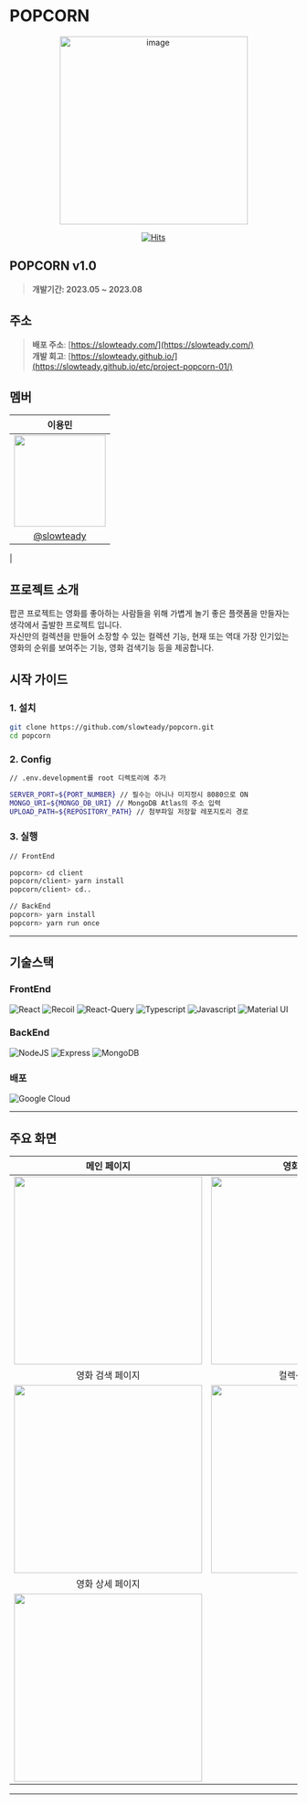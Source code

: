 # POPCORN

<div align="center">
<img width="329" alt="image" src="https://github.com/slowteady/popcorn/assets/68311202/d8a97db6-0829-4d5e-9282-4a8bd31d248f">

[![Hits](https://hits.seeyoufarm.com/api/count/incr/badge.svg?url=https%3A%2F%2Fgithub.com%2Fslowteady%2Fpopcorn&count_bg=%2379C83D&title_bg=%23555555&icon=&icon_color=%23E7E7E7&title=hits&edge_flat=false)](https://hits.seeyoufarm.com)
</div>

## POPCORN v1.0

> **개발기간: 2023.05 ~ 2023.08**

## 주소

> **배포 주소**: [https://slowteady.com/](https://slowteady.com/)  
> **개발 회고**: [https://slowteady.github.io/](https://slowteady.github.io/etc/project-popcorn-01/)

## 멤버

|                              이용민                             |
| :------------------------------------------------------------: |
| <img width="160px" src="https://github.com/slowteady/popcorn/assets/68311202/bdb0b325-3a59-4493-8362-5ed3ad7418a0" /> |
|        [@slowteady](https://github.com/slowteady)        |
|  

## 프로젝트 소개

팝콘 프로젝트는 영화를 좋아하는 사람들을 위해 가볍게 놀기 좋은 플랫폼을 만들자는 생각에서 출발한 프로젝트 입니다.  
자신만의 컬렉션을 만들어 소장할 수 있는 컬렉션 기능, 현재 또는 역대 가장 인기있는 영화의 순위를 보여주는 기능, 영화 검색기능 등을 제공합니다.  

## 시작 가이드

### 1. 설치

``` bash
git clone https://github.com/slowteady/popcorn.git
cd popcorn
```

### 2. Config

```bash
// .env.development를 root 디렉토리에 추가

SERVER_PORT=${PORT_NUMBER} // 필수는 아니나 미지정시 8080으로 ON
MONGO_URI=${MONGO_DB_URI} // MongoDB Atlas의 주소 입력
UPLOAD_PATH=${REPOSITORY_PATH} // 첨부파일 저장할 레포지토리 경로 
```

### 3. 실행

```bash
// FrontEnd

popcorn> cd client
popcorn/client> yarn install
popcorn/client> cd..

// BackEnd
popcorn> yarn install
popcorn> yarn run once
```

---

## 기술스택

### FrontEnd

![React](https://img.shields.io/badge/ReactJS-61DAFB?style=for-the-badge&logo=React&logoColor=white)
![Recoil](https://img.shields.io/badge/Recoil-3578E5?style=for-the-badge&logo=Recoil&logoColor=white)
![React-Query](https://img.shields.io/badge/ReactQuery-FF4154?style=for-the-badge&logo=ReactQuery&logoColor=white)
![Typescript](https://img.shields.io/badge/Typescript-3178C6?style=for-the-badge&logo=Typescript&logoColor=white)
![Javascript](https://img.shields.io/badge/Javascript-F7DF1E?style=for-the-badge&logo=Javascript&logoColor=white)
![Material UI](https://img.shields.io/badge/MUI-007FFF?style=for-the-badge&logo=MUI&logoColor=white)

### BackEnd

![NodeJS](https://img.shields.io/badge/NodeJS-339933?style=for-the-badge&logo=node.js&logoColor=white)
![Express](https://img.shields.io/badge/Express-000000?style=for-the-badge&logo=express&logoColor=white)
![MongoDB](https://img.shields.io/badge/MongoDB-47A248?style=for-the-badge&logo=MongoDB&logoColor=white)

### 배포

![Google Cloud](https://img.shields.io/badge/GoogleCloud-4285F4?style=for-the-badge&logo=GoogleCloud&logoColor=white)

---

## 주요 화면

| 메인 페이지  |  영화 페이지   |
| :-------------------------------------------: | :------------: |
|  <img width="329" src="https://github.com/slowteady/popcorn/assets/68311202/f63a4d90-038c-4987-a701-a8eb70290baf"/> |  <img width="329" src="https://github.com/slowteady/popcorn/assets/68311202/d1565697-689d-4ea2-8627-decc8f023942"/>|  
| 영화 검색 페이지   |  컬렉션 페이지   |  
| <img width="329" src="https://github.com/slowteady/popcorn/assets/68311202/29ea9aca-9284-4c2d-912c-74e454c35b82"/>   |  <img width="329" src="https://github.com/slowteady/popcorn/assets/68311202/ea3f6405-b0ad-415b-8097-628c850a27d1"/>     |
| 영화 상세 페이지 |
| <img width="329" src="https://github.com/slowteady/popcorn/assets/68311202/c62d96d3-f1c6-4960-b6d4-0734e36cf2b7"/>   |

---
